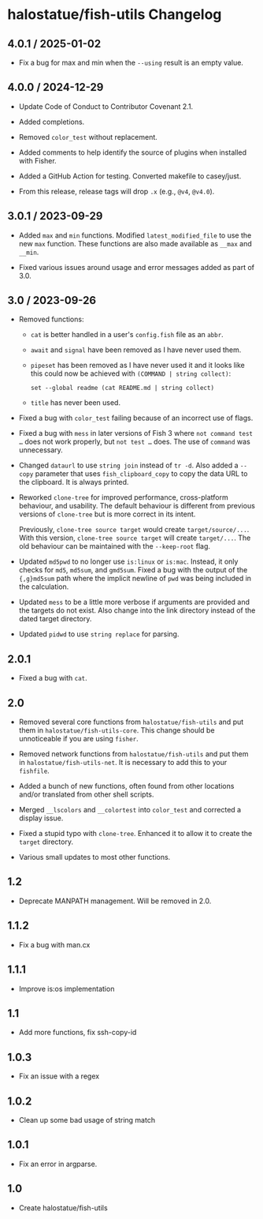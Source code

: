 # halostatue/fish-utils Changelog

## 4.0.1 / 2025-01-02

- Fix a bug for max and min when the `--using` result is an empty value.

## 4.0.0 / 2024-12-29

- Update Code of Conduct to Contributor Covenant 2.1.

- Added completions.

- Removed `color_test` without replacement.

- Added comments to help identify the source of plugins when installed with
  Fisher.

- Added a GitHub Action for testing. Converted makefile to casey/just.

- From this release, release tags will drop `.x` (e.g., `@v4`, `@v4.0`).

## 3.0.1 / 2023-09-29

- Added `max` and `min` functions. Modified `latest_modified_file` to use the
  new `max` function. These functions are also made available as `__max` and
  `__min`.

- Fixed various issues around usage and error messages added as part of 3.0.

## 3.0 / 2023-09-26

- Removed functions:

  - `cat` is better handled in a user's `config.fish` file as an `abbr`.
  - `await` and `signal` have been removed as I have never used them.
  - `pipeset` has been removed as I have never used it and it looks like this
    could now be achieved with `(COMMAND | string collect)`:

    ```fish
    set --global readme (cat README.md | string collect)
    ```

  - `title` has never been used.

- Fixed a bug with `color_test` failing because of an incorrect use of flags.

- Fixed a bug with `mess` in later versions of Fish 3 where `not command test …`
  does not work properly, but `not test …` does. The use of `command` was
  unnecessary.

- Changed `dataurl` to use `string join` instead of `tr -d`. Also added a
  `--copy` parameter that uses `fish_clipboard_copy` to copy the data URL to the
  clipboard. It is always printed.

- Reworked `clone-tree` for improved performance, cross-platform behaviour, and
  usability. The default behaviour is different from previous versions of
  `clone-tree` but is more correct in its intent.

  Previously, `clone-tree source target` would create `target/source/...`. With
  this version, `clone-tree source target` will create `target/...`. The old
  behaviour can be maintained with the `--keep-root` flag.

- Updated `md5pwd` to no longer use `is:linux` or `is:mac`. Instead, it only
  checks for `md5`, `md5sum`, and `gmd5sum`. Fixed a bug with the output of the
  `{,g}md5sum` path where the implicit newline of `pwd` was being included in
  the calculation.

- Updated `mess` to be a little more verbose if arguments are provided and the
  targets do not exist. Also change into the link directory instead of the dated
  target directory.

- Updated `pidwd` to use `string replace` for parsing.

## 2.0.1

- Fixed a bug with `cat`.

## 2.0

- Removed several core functions from `halostatue/fish-utils` and put them in
  `halostatue/fish-utils-core`. This change should be unnoticeable if you are
  using `fisher`.

- Removed network functions from `halostatue/fish-utils` and put them in
  `halostatue/fish-utils-net`. It is necessary to add this to your `fishfile`.

- Added a bunch of new functions, often found from other locations and/or
  translated from other shell scripts.

- Merged `__lscolors` and `__colortest` into `color_test` and corrected a
  display issue.

- Fixed a stupid typo with `clone-tree`. Enhanced it to allow it to create the
  `target` directory.

- Various small updates to most other functions.

## 1.2

- Deprecate MANPATH management. Will be removed in 2.0.

## 1.1.2

- Fix a bug with man.cx

## 1.1.1

- Improve is:os implementation

## 1.1

- Add more functions, fix ssh-copy-id

## 1.0.3

- Fix an issue with a regex

## 1.0.2

- Clean up some bad usage of string match

## 1.0.1

- Fix an error in argparse.

## 1.0

- Create halostatue/fish-utils
